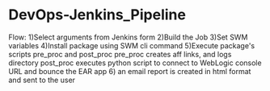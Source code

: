 # DevOps-Jenkins_Pipeline

Flow:
1)Select arguments from Jenkins form
2)Build the Job
3)Set SWM variables 
4)Install package using SWM cli command
5)Execute package's scripts pre_proc and post_proc
pre_proc creates aff links, and logs directory
post_proc executes python script to connect to WebLogic console URL and bounce the EAR app
6) an email report is created in html format and sent to the user


